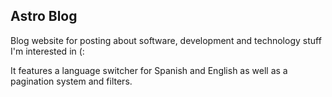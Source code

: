 ## Astro Blog

Blog website for posting about software, development and technology stuff I'm interested in (:

It features a language switcher for Spanish and English as well as a pagination system and filters.

